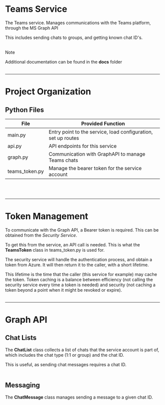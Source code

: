 # Teams Service

The Teams service. Manages communications with the Teams platform, through the MS Graph API

This includes sending chats to groups, and getting known chat ID's.
</br></br>

> [!NOTE]  
> Additional documentation can be found in the **docs** folder
</br></br>



----
# Project Organization
## Python Files

| File           | Provided Function                                             |
| -------------- | ------------------------------------------------------------- |
| main.py        | Entry point to the service, load configuration, set up routes |
| api.py         | API endpoints for this service                                |
| graph.py       | Communication with GraphAPI to manage Teams chats             |
| teams_token.py | Manage the bearer token for the service account               |
</br></br>



----
# Token Management

To communicate with the Graph API, a Bearer token is required. This can be obtained from the _Security Service_.

To get this from the service, an API call is needed. This is what the **TeamsToken** class in teams_token.py is used for.

The security service will handle the authentication process, and obtain a token from Azure. It will then return it to the caller, with a short lifetime.

This lifetime is the time that the caller (this service for example) may cache the token. Token caching is a balance between efficiency (not calling the security service every time a token is needed) and security (not caching a token beyond a point when it might be revoked or expire).
</br></br>


----
# Graph API

## Chat Lists

The **ChatList** class collects a list of chats that the service account is part of, which includes the chat type (1:1 or group) and the chat ID.

This is useful, as sending chat messages requires a chat ID.
</br></br>


## Messaging

The **ChatMessage** class manages sending a message to a given chat ID.
</br></br>

